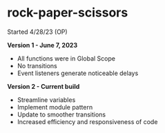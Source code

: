 # rock-paper-scissors

Started 4/28/23 (OP)

**Version 1 - June 7, 2023**
- All functions were in Global Scope 
- No transitions 
- Event listeners generate noticeable delays


**Version 2 - Current build** 
- Streamline variables 
- Implement module pattern 
- Update to smoother transitions 
- Increased efficiency and responsiveness of code

